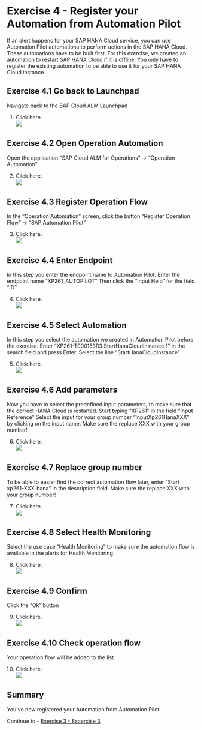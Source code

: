 # Exercise 4 - Register your Automation from Automation Pilot

If an alert happens for your SAP HANA Cloud service, you can use Automation Pilot automations to perform actions in the SAP HANA Cloud.
These automations have to be built first. For this exercise, we created an automation to restart SAP HANA Cloud if it is offline. You only have to register the existing automation to be able to use it for your SAP HANA Cloud instance.

## Exercise 4.1 Go back to Launchpad

Navigate back to the SAP Cloud ALM Launchpad

1.	Click here.
<br>![](/exercises/ex4/images/Ex4_1.png)


## Exercise 4.2 Open Operation Automation

Open the application “SAP Cloud ALM for Operations” → “Operation Automation”

2.	Click here.
<br>![](/exercises/ex4/images/Ex4_2.png)

## Exercise 4.3 Register Operation Flow

In the “Operation Automation” screen, click the button “Register Operation Flow” → “SAP Automation Pilot”

3.	Click here.
<br>![](/exercises/ex4/images/Ex4_3.png)

## Exercise 4.4 Enter Endpoint

In this step you enter the endpoint name to Automation Pilot.
Enter the endpoint name “XP261_AUTOPILOT”
Then click the “Input Help” for the field “ID”

4.	Click here.
<br>![](/exercises/ex4/images/Ex4_4.png)

## Exercise 4.5 Select Automation

In this step you select the automation we created in Automation Pilot before the exercise.
Enter “XP261-T000153R3:StartHanaCloudInstance:1” in the search field and press Enter.
Select the line “StartHanaCloudInstance”

5.	Click here.
<br>![](/exercises/ex4/images/Ex4_5.png)

## Exercise 4.6 Add parameters

Now you have to select the predefined input parameters, to make sure that the correct HANA Cloud is restarted.
Start typing “XP261” in the field “Input Reference”
Select the input for your group number “InputXp261HanaXXX” by clicking on the input name.
Make sure the replace XXX with your group number!

6.	Click here.
<br>![](/exercises/ex4/images/Ex4_6.png)

## Exercise 4.7 Replace group number

To be able to easier find the correct automation flow later, enter “Start xp261-XXX-hana” in the description field.
Make sure the replace XXX with your group number!

7.	Click here.
<br>![](/exercises/ex4/images/Ex4_7.png)

## Exercise 4.8 Select Health Monitoring

Select the use case “Health Monitoring” to make sure the automation flow is available in the alerts for Health Monitoring.

8.	Click here.
<br>![](/exercises/ex4/images/Ex4_8.png)

## Exercise 4.9 Confirm

Click the “Ok” button

9.	Click here.
<br>![](/exercises/ex4/images/Ex4_9.png)

## Exercise 4.10 Check operation flow

Your operation flow will be added to the list.

10.	Click here.
<br>![](/exercises/ex4/images/Ex4_10.png)


## Summary

You've now registered your Automation from Automation Pilot

Continue to - [Exercise 3 - Excercise 3 ](../ex3/README.md)
